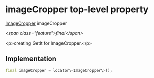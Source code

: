 


# imageCropper top-level property









[ImageCropper](https:pub.dev/documentation/image_cropper/4.0.1/image_cropper/ImageCropper-class.html) imageCropper
  
_\<span class="feature"\>final\</span\>_



\<p\>creating GetIt for ImageCropper.\</p\>



## Implementation

```dart
final imageCropper = locator\<ImageCropper\>();
```








